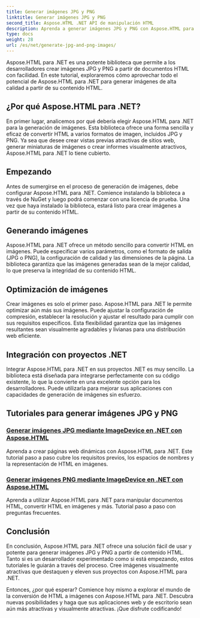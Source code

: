```yaml
---
title: Generar imágenes JPG y PNG
linktitle: Generar imágenes JPG y PNG
second_title: Aspose.HTML .NET API de manipulación HTML
description: Aprenda a generar imágenes JPG y PNG con Aspose.HTML para .NET con nuestros tutoriales. Cree gráficos impresionantes sin esfuerzo.
type: docs
weight: 28
url: /es/net/generate-jpg-and-png-images/
---
```

 
Aspose.HTML para .NET es una potente biblioteca que permite a los desarrolladores crear imágenes JPG y PNG a partir de documentos HTML con facilidad. En este tutorial, exploraremos cómo aprovechar todo el potencial de Aspose.HTML para .NET para generar imágenes de alta calidad a partir de su contenido HTML.

## ¿Por qué Aspose.HTML para .NET?

En primer lugar, analicemos por qué debería elegir Aspose.HTML para .NET para la generación de imágenes. Esta biblioteca ofrece una forma sencilla y eficaz de convertir HTML a varios formatos de imagen, incluidos JPG y PNG. Ya sea que desee crear vistas previas atractivas de sitios web, generar miniaturas de imágenes o crear informes visualmente atractivos, Aspose.HTML para .NET lo tiene cubierto.

## Empezando

Antes de sumergirse en el proceso de generación de imágenes, debe configurar Aspose.HTML para .NET. Comience instalando la biblioteca a través de NuGet y luego podrá comenzar con una licencia de prueba. Una vez que haya instalado la biblioteca, estará listo para crear imágenes a partir de su contenido HTML.

## Generando imágenes

Aspose.HTML para .NET ofrece un método sencillo para convertir HTML en imágenes. Puede especificar varios parámetros, como el formato de salida (JPG o PNG), la configuración de calidad y las dimensiones de la página. La biblioteca garantiza que las imágenes generadas sean de la mejor calidad, lo que preserva la integridad de su contenido HTML.

## Optimización de imágenes

Crear imágenes es solo el primer paso. Aspose.HTML para .NET le permite optimizar aún más sus imágenes. Puede ajustar la configuración de compresión, establecer la resolución y ajustar el resultado para cumplir con sus requisitos específicos. Esta flexibilidad garantiza que las imágenes resultantes sean visualmente agradables y livianas para una distribución web eficiente.

## Integración con proyectos .NET

Integrar Aspose.HTML para .NET en sus proyectos .NET es muy sencillo. La biblioteca está diseñada para integrarse perfectamente con su código existente, lo que la convierte en una excelente opción para los desarrolladores. Puede utilizarla para mejorar sus aplicaciones con capacidades de generación de imágenes sin esfuerzo.

## Tutoriales para generar imágenes JPG y PNG
### [Generar imágenes JPG mediante ImageDevice en .NET con Aspose.HTML](./generate-jpg-images-by-imagedevice/)
Aprenda a crear páginas web dinámicas con Aspose.HTML para .NET. Este tutorial paso a paso cubre los requisitos previos, los espacios de nombres y la representación de HTML en imágenes.
### [Generar imágenes PNG mediante ImageDevice en .NET con Aspose.HTML](./generate-png-images-by-imagedevice/)
Aprenda a utilizar Aspose.HTML para .NET para manipular documentos HTML, convertir HTML en imágenes y más. Tutorial paso a paso con preguntas frecuentes.

## Conclusión

En conclusión, Aspose.HTML para .NET ofrece una solución fácil de usar y potente para generar imágenes JPG y PNG a partir de contenido HTML. Tanto si es un desarrollador experimentado como si está empezando, estos tutoriales le guiarán a través del proceso. Cree imágenes visualmente atractivas que destaquen y eleven sus proyectos con Aspose.HTML para .NET.

Entonces, ¿por qué esperar? Comience hoy mismo a explorar el mundo de la conversión de HTML a imágenes con Aspose.HTML para .NET. Descubra nuevas posibilidades y haga que sus aplicaciones web y de escritorio sean aún más atractivas y visualmente atractivas. ¡Que disfrute codificando!